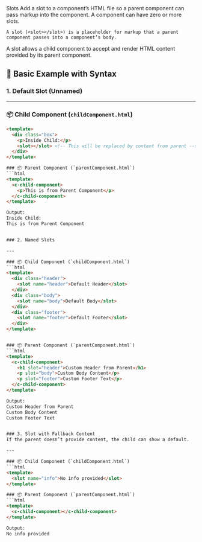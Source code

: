 <slot>
    Slots  
    Add a slot to a component’s HTML file so a parent component can pass markup into the component. A component can have zero or more slots.

    A slot (<slot></slot>) is a placeholder for markup that a parent component passes into a component’s body.
</slot>

<slot>
    A slot allows a child component to accept and render HTML content provided by its parent component.
</slot>

## 🧩 Basic Example with Syntax  
### 1. Default Slot (Unnamed)

---

### 📦 Child Component (`childComponent.html`)
```html
<template>
  <div class="box">
    <p>Inside Child:</p>
    <slot></slot> <!-- This will be replaced by content from parent -->
  </div>
</template>

### 📦 Parent Component (`parentComponent.html`)
```html
<template>
  <c-child-component>
    <p>This is from Parent Component</p>
  </c-child-component>
</template>

Output:
Inside Child:
This is from Parent Component


### 2. Named Slots

---

### 📦 Child Component (`childComponent.html`)
```html
<template>
  <div class="header">
    <slot name="header">Default Header</slot>
  </div>
  <div class="body">
    <slot name="body">Default Body</slot>
  </div>
  <div class="footer">
    <slot name="footer">Default Footer</slot>
  </div>
</template>


### 📦 Parent Component (`parentComponent.html`)
```html
<template>
  <c-child-component>
    <h1 slot="header">Custom Header from Parent</h1>
    <p slot="body">Custom Body Content</p>
    <p slot="footer">Custom Footer Text</p>
  </c-child-component>
</template>

Output:
Custom Header from Parent  
Custom Body Content  
Custom Footer Text


### 3. Slot with Fallback Content  
If the parent doesn’t provide content, the child can show a default.

---

### 📦 Child Component (`childComponent.html`)
```html
<template>
  <slot name="info">No info provided</slot>
</template>

### 📦 Parent Component (`parentComponent.html`)
```html
<template>
  <c-child-component></c-child-component>
</template>

Output:
No info provided
